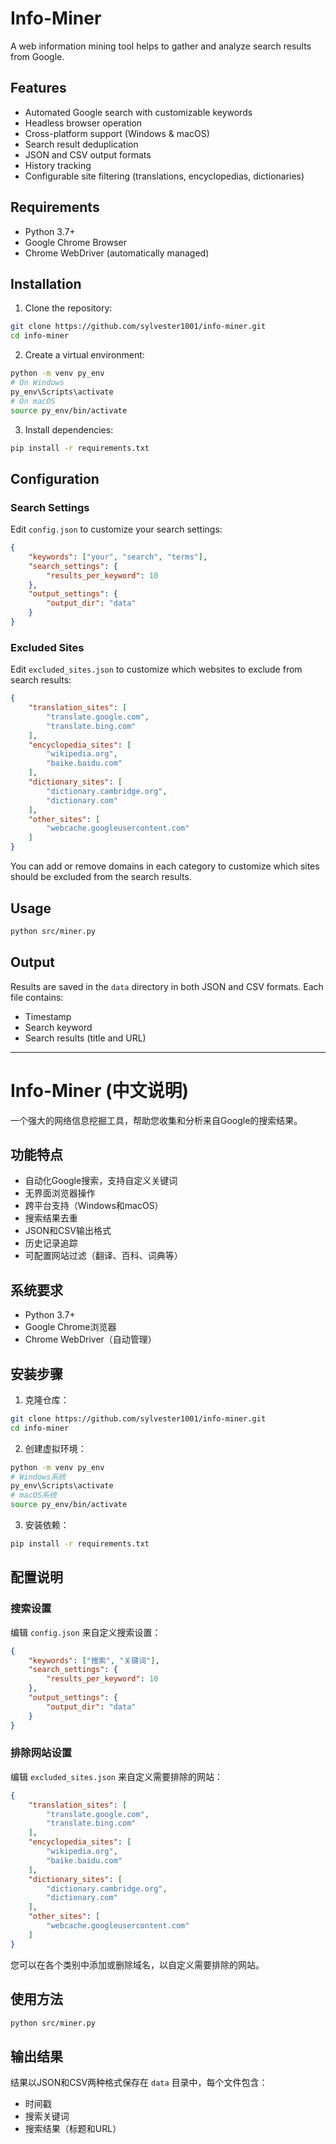 # Info-Miner

A web information mining tool helps to gather and analyze search results from Google.

## Features

- Automated Google search with customizable keywords
- Headless browser operation
- Cross-platform support (Windows & macOS)
- Search result deduplication
- JSON and CSV output formats
- History tracking
- Configurable site filtering (translations, encyclopedias, dictionaries)

## Requirements

- Python 3.7+
- Google Chrome Browser
- Chrome WebDriver (automatically managed)

## Installation

1. Clone the repository:
```bash
git clone https://github.com/sylvester1001/info-miner.git
cd info-miner
```

2. Create a virtual environment:
```bash
python -m venv py_env
# On Windows
py_env\Scripts\activate
# On macOS
source py_env/bin/activate
```

3. Install dependencies:
```bash
pip install -r requirements.txt
```

## Configuration

### Search Settings
Edit `config.json` to customize your search settings:

```json
{
    "keywords": ["your", "search", "terms"],
    "search_settings": {
        "results_per_keyword": 10
    },
    "output_settings": {
        "output_dir": "data"
    }
}
```

### Excluded Sites
Edit `excluded_sites.json` to customize which websites to exclude from search results:

```json
{
    "translation_sites": [
        "translate.google.com",
        "translate.bing.com"
    ],
    "encyclopedia_sites": [
        "wikipedia.org",
        "baike.baidu.com"
    ],
    "dictionary_sites": [
        "dictionary.cambridge.org",
        "dictionary.com"
    ],
    "other_sites": [
        "webcache.googleusercontent.com"
    ]
}
```

You can add or remove domains in each category to customize which sites should be excluded from the search results.

## Usage

```bash
python src/miner.py
```

## Output

Results are saved in the `data` directory in both JSON and CSV formats. Each file contains:
- Timestamp
- Search keyword
- Search results (title and URL)

---

# Info-Miner (中文说明)

一个强大的网络信息挖掘工具，帮助您收集和分析来自Google的搜索结果。

## 功能特点

- 自动化Google搜索，支持自定义关键词
- 无界面浏览器操作
- 跨平台支持（Windows和macOS）
- 搜索结果去重
- JSON和CSV输出格式
- 历史记录追踪
- 可配置网站过滤（翻译、百科、词典等）

## 系统要求

- Python 3.7+
- Google Chrome浏览器
- Chrome WebDriver（自动管理）

## 安装步骤

1. 克隆仓库：
```bash
git clone https://github.com/sylvester1001/info-miner.git
cd info-miner
```

2. 创建虚拟环境：
```bash
python -m venv py_env
# Windows系统
py_env\Scripts\activate
# macOS系统
source py_env/bin/activate
```

3. 安装依赖：
```bash
pip install -r requirements.txt
```

## 配置说明

### 搜索设置
编辑 `config.json` 来自定义搜索设置：

```json
{
    "keywords": ["搜索", "关键词"],
    "search_settings": {
        "results_per_keyword": 10
    },
    "output_settings": {
        "output_dir": "data"
    }
}
```

### 排除网站设置
编辑 `excluded_sites.json` 来自定义需要排除的网站：

```json
{
    "translation_sites": [
        "translate.google.com",
        "translate.bing.com"
    ],
    "encyclopedia_sites": [
        "wikipedia.org",
        "baike.baidu.com"
    ],
    "dictionary_sites": [
        "dictionary.cambridge.org",
        "dictionary.com"
    ],
    "other_sites": [
        "webcache.googleusercontent.com"
    ]
}
```

您可以在各个类别中添加或删除域名，以自定义需要排除的网站。

## 使用方法

```bash
python src/miner.py
```

## 输出结果

结果以JSON和CSV两种格式保存在 `data` 目录中，每个文件包含：
- 时间戳
- 搜索关键词
- 搜索结果（标题和URL）
